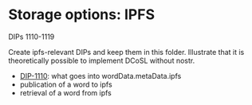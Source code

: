 Storage options: IPFS
=====

DIPs 1110-1119

Create ipfs-relevant DIPs and keep them in this folder. Illustrate that it is theoretically possible to implement DCoSL without nostr.

- [DIP-1110](1110.md): what goes into wordData.metaData.ipfs
- publication of a word to ipfs
- retrieval of a word from ipfs
